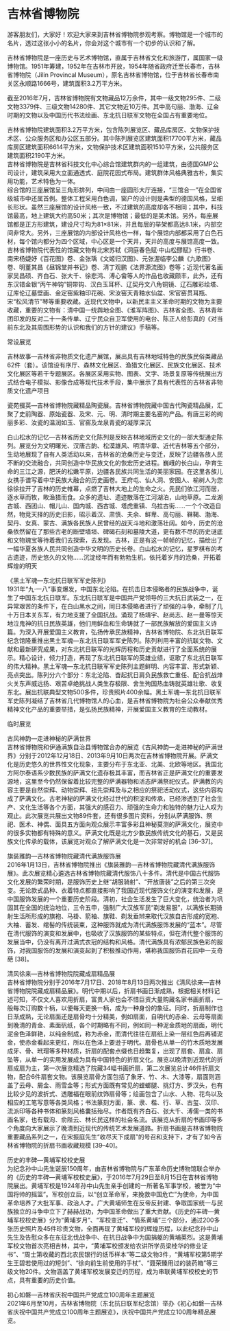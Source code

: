 # 吉林省博物院  
游客朋友们，大家好！欢迎大家来到吉林省博物院参观考察。博物馆是一个城市的名片，透过这张小小的名片，你会对这个城市有一个初步的认识和了解。  

吉林省博物院是一座历史与艺术博物馆，直属于吉林省文化和旅游厅，属国家一级博物馆。1951年筹建，1952年在吉林市开放，1954年随省政府迁至长春市，吉林省博物院（Jilin Provincal Museum），原名吉林省博物馆，位于吉林省长春市南关区永顺路1666号，建筑面积3.2万平方米。  

截至2016年7月，吉林省博物院有文物藏品12万余件，其中一级文物295件、二级文物3379件、三级文物14280件、其它文物近10万件。其中高句丽、渤海、辽金时期的文物以及中国历代书法绘画、东北抗日联军文物在全国占有重要地位。  

吉林省博物院建筑面积3.2万平方米，包含陈列展览区、藏品库房区、文物保护技术区、公众服务区和办公区五部分。其中陈列展览区建筑面积17700平方米，藏品库房区建筑面积6614平方米，文物保护技术区建筑面积1510平方米，公共服务区建筑面积2190平方米。  
吉林省博物院是吉林省科技文化中心综合馆建筑群内的一组建筑，由德国GMP公司设计，建筑采用大立面通透式、庭院花园式布局。建筑群体风格典雅古朴，集实用功能，艺术特色为一体。  
综合馆的三座展馆呈三角形排列，中间由一座圆形大厅连接，“三馆合一”在全国省级城市中还属首例。整体工程采用白色调，窗户的设计则是典型的德国风格，呈细长形状。虽然三座展馆的设计风格一致，不过建筑的高度却各不相同；其中，科技馆最高，地上建筑大约高50米；其次是博物馆；最低的是美术馆。另外，每座展馆都是正方形建筑，建设尺寸均为81×81米，并且每层的举架都高达8.1米，内部空间非常大。另外，三座展馆的内部设计风格也一样，每个展馆内部都采用了白色石材，每个馆内都分为四个区域，中心区是一个天井，天井的高度与展馆高度一致。  
吉林省博物院代表性的馆藏文物有北宋苏轼《洞庭春色赋·中山松醪赋》行书卷、南宋杨婕妤《百花图》卷、金张瑀《文姬归汉图》、元张渥临李公麟《九歌图》卷、明董其昌《昼锦堂并书记》卷、清丁观鹏《法界源流图》卷等；近现代著名画家吴昌硕、齐白石、张大千、徐悲鸿、溥心畲等人的作品也收藏颇丰，此外，还有东汉错金银“丙午神钩”铜带钩、汉白玉耳杯、辽契丹文八角铜镜、辽石雕彩绘塔、辽库伦辽墓壁画、金定窑紫釉印花碗、宋汝窑天青釉水仙盆、宋官窑贯耳瓶、宋“松风清节”琴等重要收藏。近现代文物中，以新民主主义革命时期的文物为主要收藏，重要的文物有：清中国一统舆地全图、《淮军阵图》、吉林省全图、吉林青年团印发的反对二十一条传单、辽宁民众自卫军使用的电台、陈正人给彭真的《对当前东北及其周围形势的认识和我们的方针的建议》手稿等。  

常设展览  

吉林故事—吉林省非物质文化遗产展馆，展出具有吉林地域特色的民族民俗类藏品62件（套）。该馆设有序厅、森林文化展区、渔猎文化展区、民族文化展区、技术文化展区等若干专题展区。各展区采用实物、图表、文字、场景复原等传统展出方式结合电子模拟、影像合成等现代技术手段，集中展示了具有代表性的吉林省非物质文化遗产项目  

瓷苑掇英—吉林省博物院藏精品陶瓷展。吉林省博物院藏中国古代陶瓷精品展，汇聚了史前陶器、原始瓷器、及宋、元、明、清时期主要名窑的产品。有唐三彩的绚丽多彩、汝瓷的温润如玉、官窑及龙泉青瓷的凝厚深沉  

白山松水的记忆—吉林省历史文化陈列是反映吉林地域历史文化的一部大型通史陈列。展览分为文明曙光、汉唐古韵、松漠雄风、明清华章、近代吉林等五个部分，生动地展现了自有人类活动以来，吉林省的沧桑历史与变迁，反映了边疆各族人民不断的交流融合，共同创造中华民族文化的恢宏历史进程。巍峨的长白山，孕育生命的三江之源，肥沃的松嫩平原，边疆各民族共同生活的美丽家园。在这里各族儿女携手谱写着中华民族大融合的历史画卷。王府屯、仙人洞、安图人、榆树人为您徐徐拉开了吉林的历史帷幕，点燃了吉林大地上的生命之火。先民们依江河而居，逐水草而牧，畋渔猎而食。众多的遗址、遗迹散落在江河湖泊，山地草原。二龙湖古城、西团山、帽儿山、国内城、西古城、塔虎重镇、乌拉古街……一个个改造自然，物竞天择的历史旧影，昭示着汉、肃慎、夫余、鲜卑、高句丽、靺鞨、渤海、契丹、女真、蒙古、满族各民族人民曾经的战天斗地和激荡壮阔。如今，历史的沧桑依然留在了那些古老的断壁墙垣、碑碣石刻和墓陵大道，更有数不尽的历史谜底和文物瑰宝等待着我们去探索，去发现。吉林，正是有这一帧帧的记忆，描绘出了一幅华夏各族人民共同创造中华文明的历史长卷。白山松水的记忆，星罗棋布的考古遗迹，历史悠久的文物……沉淀经年而有勃勃生机，依托着岁月的沧桑，开拓着辉煌的明天  

《黑土军魂—东北抗日联军军史陈列》  
1931年“九·一八”事变爆发，中国东北沦陷。在抗击日本侵略者的民族战争中，诞生了中国东北抗日联军。东北抗日联军是中国共产党领导的三大抗日武装之一，在异常艰苦的条件下，在白山黑水之间，同日本侵略者进行了顽强的斗争，牵制了几十万日本关东军，有力地支援了全国抗战。涌现了杨靖宇、赵尚志、赵一曼等惊天地泣鬼神的抗日民族英雄，他们用鲜血和生命铸就了一部民族解放的爱国主义诗篇。为深入开展爱国主义教育，弘扬传承民族精神，吉林省博物院、东北抗日联军纪念馆隆重推出黑土军魂—东北抗日联军军史陈列。陈列利用丰富的抗联文物、文献和最新研究成果，对东北抗日联军的光辉历程和历史贡献进行了全面系统的展示。精心设计，倾力打造，再现了东北抗日联军的英雄业绩，讴歌了东北抗日联军的伟大精神。黑土军魂—东北抗日联军军史陈列主题鲜明、内容丰富、形式新颖、亮点突出。陈列分六个部分：东北沦陷、奋起抗日肩负民族救亡重任、配合抗战烽火关东声威远扬、艰苦卓绝挑战人类生存极限、舍生殉国热血铸就英雄壮歌、收复东北。展出抗联典型文物500多件，珍贵照片400余幅。黑土军魂—东北抗日联军军史陈列凝结了吉林省几代博物馆人的心血，是吉林省博物院为社会公众奉献优秀精神文化产品的重要举措，是弘扬民族精神，开展爱国主义教育的生动教材。  

临时展览  

古风神韵—走进神秘的萨满世界  
吉林省博物院和伊通满族自治县博物馆合办的展览《古风神韵—走进神秘的萨满世界》分别于2012年12月18日、2013年9月10日两次在吉林省博物院开展。萨满文化是历史悠久的世界性文化现象，主要分布于东北亚、北美、北欧等地区。我国北方阿尔泰语系少数民族的萨满文化遗存极其丰富，而吉林省正是萨满文化的重要发源地，这里至今仍然保留着比较完整的萨满器物和活态萨满祭祀仪式。萨满教的内容主要是自然崇拜、动物崇拜、祖先崇拜及与之相应的祭祀活动仪式，这些内容构成了萨满文化。古老神秘的萨满文化经过世代的积淀和传承，已经渗透到了社会生产、文化生活等各个方面，其强大的感召力、顽强的生命力和独特的魅力让人叹为观止。此次展览共展出文物89件套，还有很多图片资料，分别从萨满服饰、祭祀、医术、神偶、面具五方面向观众展示丰富多彩且神秘莫测的萨满文化，展览中的很多实物都有特殊的意义。萨满文化既是北方少数民族传统文化的基石，又是民族文化传承的载体，该展览对观众了解萨满文化是一次非常好的机会 [36–37]。  

旗装雅韵—吉林省博物院藏清代满族服饰展  
2016年1月13日，吉林省博物院推出《旗装雅韵—吉林省博物院藏清代满族服饰展》。此次展览精心遴选吉林省博物院藏清代服饰八十多件。清代是中国古代服饰文化发展的繁荣时期，是服饰历史上继“胡服骑射”、“开放唐装”之后的第三次突变。无论款式品种、衣着特点都直接影响了我国近现代服饰文化的演变和发展，是中国服饰发展的一个重要历史阶段。清初，社会生活发生了巨大变化，统治者为巩固其在全国的统治地位，三令五申，强制广大汉族军民“剃发易服”，以满族长期骑射生活所形成的旗袍、马褂、箭袖、旗鞋、剃发垂辫来取代汉族自古形成的宽袍、大袖、蓄发、绾髻的传统装束，这种服饰就成为清代满族服饰发展的“蓝本”。尽管在清代服饰的演变和发展中，也吸收了汉族服饰的某些特点，但在清代整个服饰的发展当中，仍没有离开过满式衣冠的结构和风格。清代满族具有浓郁民族色彩的服饰，对我国服饰的发展和演变起到了积极推动作用，堪称我国服饰百花园中一支奇葩 [38]。  

清风徐来—吉林省博物院院藏成扇精品展  
吉林省博物院分别于2016年7月17日、2018年8月13日两次推出《清风徐来—吉林省博物院院藏成扇精品展》。明代中期以后，折扇书画日渐成熟，根据相关材料记述可知，不仅文人喜欢用折扇，富贵人家也会不惜巨资大量购藏名家书画折扇，一般每次订购数十柄，以便每天更换一柄，成为一种身份的象征。同时，折扇制作也日渐成熟，无论扇面还是扇骨均十分精美，例如扇面，自明代的赤金、云母等扇面到晚清的青金、素面矾纸，各个时期略有不同，例如同一种泥金质地的扇面，明代泥金色泽鲜艳，以纯金制成，称为赤金，而清代往往在扇纸上染一层红色后再铺泥金，使赤金看起来更红，所以在色泽上要逊于明代。扇骨也从单一的竹木质地发展成牙、骨、玳瑁等多种材质，折扇的配套点缀也日趋繁复，出现了扇套、扇盒、扇坠等，从单一的实用发展成为具有中国特色的折扇文化。展览以晚清到近现代的折扇成扇为主，第一次展览精选了院藏34幅书画折扇，第二次展览总计46件折扇文物，配合6件扇套文物。该展览扇骨方面包括了象牙、竹、木、大漆等，扇面则涵盖了云母、屑金、雨雪金等；形式方面既有常见的螳螂腿、挑灯方、罗汉头，也有比较少见的波折式、透雕福在眼前纹饰扇骨等；绘画包含了山水、人物、花鸟以及相应的工笔写意等各类风格；书法篆刻方面，篆、隶、楷、行、草、古玺、汉印、流派印等各种书体和篆刻风格囊括殆尽。作者既有齐白石、张大千、溥儒一类的书画名家，也有载洵、俞陛云、林长民这样的社会名流。该展览从折扇的书画印等多个角度向大家展示了晚清到近现代的传统艺术发展道路。折扇书画是吉林省博物院重要藏品系列之一，在宋振庭先生“收尽天下成扇”的号召和支持下，才有了如今吉林省博物院的折扇书画收藏规模 [39–40]。  

历史的丰碑—黄埔军校校史展  
为纪念孙中山先生诞辰150周年，由吉林省博物院与广东革命历史博物馆联合举办的《历史的丰碑—黄埔军校校史展》，于2016年7月29日至8月15日在吉林省博物院展出。黄埔军校是1924年孙中山先生亲手创建的一所著名军事学校，被誉为“中国将帅的摇篮”。军校创立后，以“创立革命军，来挽救中国危亡”为使命，为中国革命培养了大批军事、政治人才。广大黄埔师生在反帝反封建、争取国家统一与民族独立的斗争中立下了赫赫战功，为中国革命做出了重大贡献。《历史的丰碑—黄埔军校校史展》分为“黄埔岁月”、“军校变迁”、“情系黄埔”三个部分，通过200多张历史照片及45件珍贵文物，全面再现了黄埔军校的辉煌历程，以此纪念孙中山先生及告慰众多在东征北伐战争中、在抗日战争中为国捐躯的黄埔英烈。这是黄埔军校文物首次亮相吉林，其中，“黄埔军校颁发给农讲所学员梁桂华的修业证书”、“周士第收藏的西北农民银行的纸币样本”等二级文物3件，“黄埔军校第5期学生王碧若使用过的短剑”、“徐向前生前使用的手杖”、“聂荣臻用过的装药箱”等三级文物20件。文物涵盖了黄埔军校发展变迁的历程，成为串联黄埔军校校史的节点，具有重要的历史价值。  

初心如磐—吉林省庆祝中国共产党成立100周年主题展览  
2021年6月至10月，吉林省博物院（东北抗日联军纪念馆）举办《初心如磐—吉林省庆祝中国共产党成立100周年主题展览》，庆祝中国共产党成立100周年精品展览。  
<!-- Last processed: 2025-07-22 03:44:19 -->
